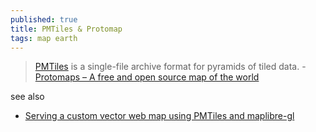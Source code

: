 ```yaml
---
published: true
title: PMTiles & Protomap
tags: map earth
---
```

> [PMTiles](https://news.ycombinator.com/item?id=37984086) is a single-file archive format for pyramids of tiled data. - [Protomaps – A free and open source map of the world ](https://news.ycombinator.com/item?id=37982621)

see also
- [Serving a custom vector web map using PMTiles and maplibre-gl](https://til.simonwillison.net/gis/pmtiles)